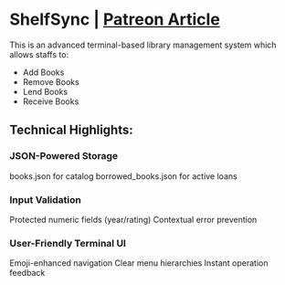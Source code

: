# ShelfSync | [Patreon Article](https://www.patreon.com/posts/shelfsync-130920442)

This is an advanced terminal-based library management system which allows staffs to:
- Add Books
- Remove Books
- Lend Books
- Receive Books

## Technical Highlights:
### JSON-Powered Storage
books.json for catalog
borrowed_books.json for active loans

### Input Validation
Protected numeric fields (year/rating)
Contextual error prevention

### User-Friendly Terminal UI
Emoji-enhanced navigation
Clear menu hierarchies
Instant operation feedback
